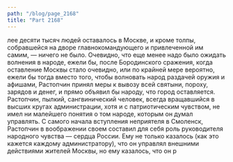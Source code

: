 ```yaml
---
path: "/blog/page_2168"
title: "Part 2168"
---
```


лее десяти тысяч людей оставалось в Москве, и кроме толпы, собравшейся на дворе главнокомандующего и привлеченной им самим, — ничего не было. Очевидно, что еще менее надо было ожидать волнения в народе, ежели бы, после Бородинского сражения, когда оставление Москвы стало очевидно, или по крайней мере вероятно, ежели бы тогда вместо того, чтобы волновать народ раздачей оружия и афишами, Растопчин принял меры к вывозу всей святыни, пороху, зарядов и денег, и прямо объявил бы народу, что город оставляется.
Растопчин, пылкий, сангвинический человек, всегда вращавшийся в высших кругах администрации, хотя и с патриотическим чувством, не имел ни малейшего понятия о том народе, которым он думал управлять. С самого начала вступления неприятеля в Смоленск, Растопчин в воображении своем составил для себя роль руководителя народного чувства — сердца России. Ему не только казалось (как это кажется каждому администратору), что он управлял внешними действиями жителей Москвы, но ему казалось, что он р
